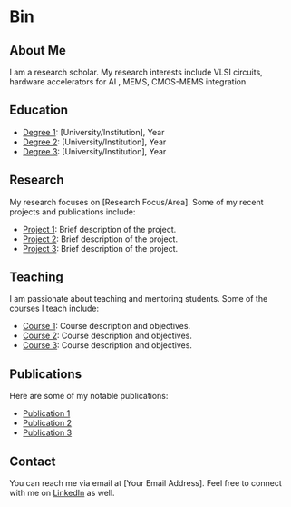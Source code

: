 # Bin
## About Me

I am  a research scholar. My research interests include VLSI circuits, hardware accelerators for AI , MEMS, CMOS-MEMS integration

## Education

- [Degree 1](link-to-degree-1): [University/Institution], Year
- [Degree 2](link-to-degree-2): [University/Institution], Year
- [Degree 3](link-to-degree-3): [University/Institution], Year

## Research

My research focuses on [Research Focus/Area]. Some of my recent projects and publications include:

- [Project 1](link-to-project-1): Brief description of the project.
- [Project 2](link-to-project-2): Brief description of the project.
- [Project 3](link-to-project-3): Brief description of the project.

## Teaching

I am passionate about teaching and mentoring students. Some of the courses I teach include:

- [Course 1](link-to-course-1): Course description and objectives.
- [Course 2](link-to-course-2): Course description and objectives.
- [Course 3](link-to-course-3): Course description and objectives.

## Publications

Here are some of my notable publications:

- [Publication 1](link-to-publication-1)
- [Publication 2](link-to-publication-2)
- [Publication 3](link-to-publication-3)

## Contact

You can reach me via email at [Your Email Address]. Feel free to connect with me on [LinkedIn](your-linkedin-profile) as well.

<!-- Add any other sections or customizations as per your preference -
